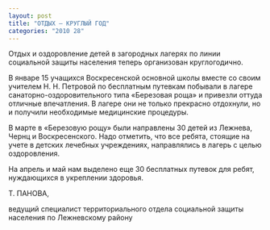 ```yaml
---
layout: post
title: "ОТДЫХ – КРУГЛЫЙ ГОД"
categories: "2010 28"
---
```


Отдых и оздоровление детей в загородных лагерях по линии социальной защиты населения теперь организован круглогодично.

В январе 15 учащихся Воскресенской основной школы вместе со своим учителем Н. Н. Петровой по бесплатным путевкам побывали в лагере санаторно-оздоровительного типа «Березовая роща» и привезли оттуда отличные впечатления. В лагере они не только прекрасно отдохнули, но и получили необходимые медицинские процедуры.

В марте в «Березовую рощу» были направлены 30 детей из Лежнева, Чернц и Воскресенского. Надо отметить, что все ребята, стоящие на учете в детских лечебных учреждениях, направлялись в лагерь с целью оздоровления.

На апрель и май нам выделено еще 30 бесплатных путевок для ребят, нуждающихся в укреплении здоровья.

Т. ПАНОВА,

ведущий специалист территориального отдела социальной защиты населения по Лежневскому району


